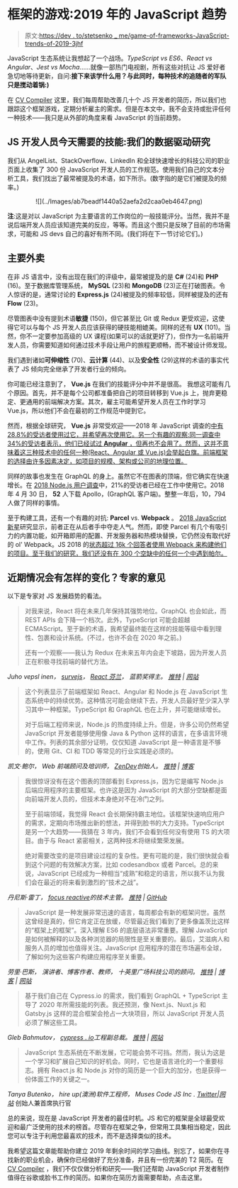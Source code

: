 # 框架的游戏:2019 年的 JavaScript 趋势

> 原文:[https://dev . to/stetsenko _ me/game-of-frameworks-JavaScript-trends-of-2019-3jhf](https://dev.to/stetsenko_me/game-of-frameworks-javascript-trends-of-2019-3jhf)

JavaScript 生态系统让我想起了一个战场。*TypeScript vs ES6*、*React vs Angular*、*Jest vs Mocha*……就像一部热门电视剧，所有这些对抗让 JS 爱好者急切地等待更新，自问:**接下来该学什么用？与此同时，每种技术的追随者的军队只是搅动着锅:)**

在 [CV Compiler](https://cvcompiler.com/?ref=devto) 这里，我们每周帮助改善几十个 JS 开发者的简历，所以我们也跟踪这个框架游戏，定期分析雇主的需求。但是在本文中，我不会支持或批评任何一种技术——我只是从外部的角度来看 JavaScript 的当前趋势。

## JS 开发人员今天需要的技能:我们的数据驱动研究

我们从 AngelList、StackOverflow、LinkedIn 和全球快速增长的科技公司的职业页面上收集了 300 份 JavaScript 开发人员的工作规范。使用我们自己的文本分析工具，我们找出了最常被提及的术语，如下所示。(数字指的是它们被提及的频率。)

<center>![](../Images/ab7beadf1440a52aefa2d2caa0eb4647.png)</center>

**注**:这是对以 JavaScript 为主要语言的工作岗位的一般技能评分。当然，我并不是说后端开发人员应该知道完美的反应，等等。而且这个图只是反映了目前的市场需求，可能和 JS devs 自己的喜好有所不同。(我们将在下一节讨论它们。)

## [](#the-main-takeaways)主要外卖

在非 JS 语言中，没有出现在我们的评级中，最常被提及的是 **C#** (24)和 **PHP** (16)。至于数据库管理系统， **MySQL** (23)和 **MongoDB** (23)正在打破图表。令人惊讶的是，通常讨论的 **Express.js** (24)被提及的频率较低，同样被提及的还有 **Flow** (23)。

尽管图表中没有提到术语**敏捷** (150)，但它甚至比 Git 或 Redux 更受欢迎，这使得它可以与每个 JS 开发人员应该获得的硬技能相媲美。同样的还有 **UX** (101)。当然，你不一定要参加高级的 UX 课程(如果可以的话就更好了)，但作为一名前端开发人员，你需要知道如何通过技术手段让用户的旅程更顺畅，而不被设计师发现。

我们遇到诸如**可伸缩性** (70)、**云计算** (44)、以及**安全性** (29)这样的术语的事实代表了 JS 倾向完全继承了开发者行业的倾向。

你可能已经注意到了， **Vue.js** 在我们的技能评分中并不是很高。
我想这可能有几个原因。首先，并不是每个公司都准备把自己的项目转移到 Vue.js 上，抛弃更稳定、更通用的前端解决方案。其次，雇主可能希望开发人员在工作时学习 Vue.js，所以他们不会在最初的工作规范中提到它。

然而，根据全球研究， **Vue.js** 非常受欢迎——2018 年 JavaScript 调查的[中有 28.8%的受访者使用过它，并希望再次使用它。另一个有趣的观察:同一调查中 34%的受访者表示，他们已经试过 **Angular** ，但再也不会用了。然而，这并不意味着这三种技术中的任何一种(React、Angular 或 Vue.js)会举起白旗。前端框架的选择由许多因素决定，如项目的规模、架构或公司的地理位置。](https://2018.stateofjs.com/front-end-frameworks/overview/)

同样的故事也发生在 GraphQL 的身上。虽然它不在图表的顶端，但它确实在快速增长。在 [2018 Node.js 用户调查](https://nodejs.org/en/user-survey-report/)中，21%的受访者已经在工作中使用它。2018 年 4 月 30 日， **52** 人下载 Apollo，(GraphQL 客户端)。整整一年后，10，794 人做了同样的事情。

至于构建工具，还有一个有趣的对抗: **Parcel** vs. **Webpack** 。 [2018 JavaScript 新星](https://risingstars.js.org/2018/en/#section-build)研究显示，前者正在从后者手中夺走人气。然而，即使 Parcel 有几个有吸引力的内置功能，如开箱即用的配置、开发服务器和热模块替换，它仍然没有取代好的 ol' Webpack。JS 2018 的[状态超过 16k 个回答者使用 Webpack 来构建他们的项目。至于我们的研究，我们还没有在 300 个空缺中的任何一个中遇到帕尔。](https://2018.stateofjs.com/other-tools/)

## [](#how-will-things-change-in-the-near-future-experts-opinions)近期情况会有怎样的变化？专家的意见

以下是专家对 JS 发展趋势的看法。

> 对我来说，React 将在未来几年保持其强势地位。GraphQL 也会如此，而 REST APIs 会下降一个档次。此外，TypeScript 可能会超越 ECMAScript。至于新的术语，我希望最终能在这样的技能等级中看到理性、包裹和设计系统。(不过，也许不会在 2020 年之前。)
> 
> 还有一个观察——我认为 Redux 在未来五年内会走下坡路，因为开发人员正在积极寻找前端的替代方法。

*Juho vepsl inen，
[survejs](https://twitter.com/survivejs)， [React 芬兰](https://twitter.com/ReactFinland)，
蓝箭奖得主。
[推特](https://twitter.com/bebraw) | [网站](https://survivejs.com/)*

> 这个列表显示了前端框架如 React、Angular 和 Node.js 在 JavaScript 生态系统中的持续优势。这种情况可能会继续下去，开发人员最好至少深入学习其中一种框架。TypeScript 和 GraphQL 也在上升，并可能继续增长。
> 
> 对于后端工程师来说，Node.js 的热度持续上升。但是，许多公司仍然希望 JavaScript 开发者能够使用像 Java & Python 这样的语言，在多语言环境中工作。列表的其余部分证明，仅仅知道 JavaScript 是一种语言是不够的，使用 Git、CI 和 TDD 等常见的行业实践是必须的。

*凯文·鲍尔，
Web 前端顾问及培训师，
[ZenDev](https://zendev.com/)创始人。
[推特](https://twitter.com/kbal11) | [博客](https://zendev.com/blog.html)*

> 我很惊讶没有在这个图表的顶部看到 Express.js，因为它是编写 Node.js 后端应用程序的主要框架。也许这是因为 JavaScript 的大部分空缺都是面向前端开发人员的，但技术本身绝对不在冷门之列。
> 
> 至于前端领域，我觉得 React 会长期保持霸主地位。该框架快速响应用户的需求，定期向市场推出新的想法，并得到脸书的大力支持。TypeScript 是另一个大趋势——我猜在 3 年内，我们不会看到任何没有使用 TS 的大项目。由于与 React 紧密相关，这两种技术将继续繁荣发展。
> 
> 绝对需要改变的是项目建设过程的复杂性。更有可能的是，我们很快就会看到这个问题的有效解决方案，比如 codesandbox 或者 Parcel。总的来说，JavaScript 已经成为一种相当“成熟”和稳定的语言，所以我不认为我们会在最近的将来看到激烈的“技术之战”。

*丹尼斯·雷丁，
[focus reactive](https://focusreactive.com/)的技术主管。
[推特](http://twitter.com/pixelscommander) | [GitHub](http://github.com/pixelscommander)*

> JavaScript 是一种发展非常迅速的语言，每周都会有新的框架问世。虽然这曾经是真的，但它肯定正在放缓，尽管最近我们看到了更多像盖茨比这样的“框架上的框架”。深入理解 ES6 的底层语法非常重要。理解 JavaScript 是如何被解释的以及各种浏览器的局限性是至关重要的。最后，艾滋病人和服务人员的增加也值得关注。JavaScript 应用程序的潜在市场遍布全球，了解如何为这些客户构建应用程序至关重要。

*劳里·巴斯，
演讲者、博客作者、教师，
十英里广场科技公司的顾问。
[推特](https://twitter.com/laurieontech) | [博客](https://dev.to/laurieontech) | [网站](https://laurieontech.com/)*

> 基于我们自己在 Cypress.io 的需求，我们看到 GraphQL + TypeScript 主导了 2020 年所需技能的列表。我还预测，像 Next.js、Nuxt.js 和 Gatsby.js 这样的混合框架会抢占一大块项目，所以 JavaScript 开发人员必须了解这些工具。

*Gleb Bahmutov，
[cypress . io](https://www.cypress.io/)工程副总裁。
[推特](https://twitter.com/bahmutov) | [网站](https://gleb.dev/)*

> JavaScript 生态系统在不断发展，它可能会势不可挡。然而，我认为这是一个学习和扩展自己知识的好机会。同时，它也是语言进化的一个重要标志。拥有 React.js 和 Node.js 对你的简历是一个巨大的加分，也是获得一份体面工作的关键之一。

*Tanya Butenko，
hire up(澳洲)软件工程师，
Muses Code JS Inc .
[Twitter](https://twitter.com/ButenkoMe)|[网站](https://musescodejs.org/)* 创始人兼首席执行官

总的来说，现在是 JavaScript 开发者的最佳时机。JS 和它的框架是全球最受欢迎和最广泛使用的技术的榜首。尽管存在框架之争，但常用工具集相当稳定，因此您可以专注于利用您最喜欢的技术，而不是选择类似的技术。

我希望这篇文章能帮助你建立 2019 年剩余时间的学习曲线。别忘了，如果你在寻找新的职业机会，确保你已经做好了充分准备，并且有一份完美的 T2 简历。在 [CV Compiler](https://cvcompiler.com/?ref=devto) ，我们不仅仅做分析和研究——我们还帮助 JavaScript 开发者制作值得在谷歌或脸书工作的简历。如果你在简历方面需要帮助，点击这里。